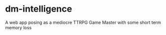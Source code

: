 # dm-intelligence
A web app posing as a mediocre TTRPG Game Master with some short term memory loss
